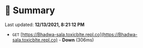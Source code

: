 # 📖 Summary
Last updated: **12/13/2021, 8:21:12 PM**

- `GET` [https://Bhadwa-sala.toxicblte.repl.co](https://Bhadwa-sala.toxicblte.repl.co) - **Down** (306ms)
